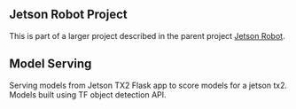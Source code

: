 ## Jetson Robot Project
This is part of a larger project described in the parent project [Jetson Robot](http://github.com/omartin2010/jetson-robot).

## Model Serving
Serving models from Jetson TX2
Flask app to score models for a jetson tx2. Models built using TF object detection API.
